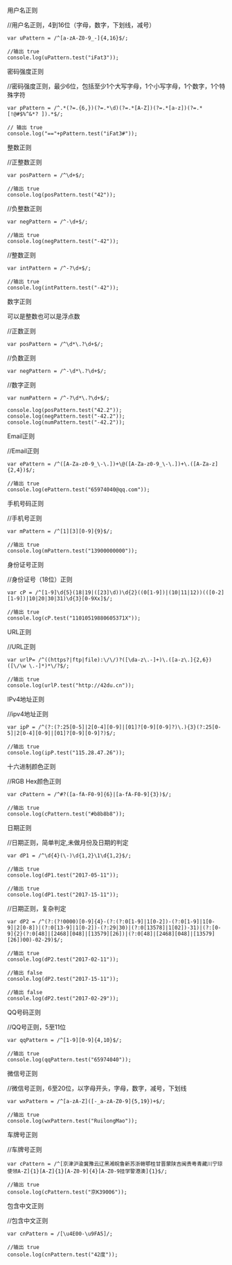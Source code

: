 用户名正则

//用户名正则，4到16位（字母，数字，下划线，减号）
```
var uPattern = /^[a-zA-Z0-9_-]{4,16}$/;
```
```
//输出 true
console.log(uPattern.test("iFat3"));
```
密码强度正则

//密码强度正则，最少6位，包括至少1个大写字母，1个小写字母，1个数字，1个特殊字符
```
var pPattern = /^.*(?=.{6,})(?=.*\d)(?=.*[A-Z])(?=.*[a-z])(?=.*[!@#$%^&*? ]).*$/;
```
```
// 输出 true
console.log("=="+pPattern.test("iFat3#"));
```
整数正则

//正整数正则
```
var posPattern = /^\d+$/;
```

```
//输出 true
console.log(posPattern.test("42"));
```

//负整数正则
```
var negPattern = /^-\d+$/;
```
```
//输出 true
console.log(negPattern.test("-42"));
```
//整数正则
```
var intPattern = /^-?\d+$/;
```
```
//输出 true
console.log(intPattern.test("-42"));
```
数字正则

可以是整数也可以是浮点数

//正数正则
```
var posPattern = /^\d*\.?\d+$/;
```
//负数正则
```
var negPattern = /^-\d*\.?\d+$/;
```
//数字正则
```
var numPattern = /^-?\d*\.?\d+$/;

console.log(posPattern.test("42.2"));
console.log(negPattern.test("-42.2"));
console.log(numPattern.test("-42.2"));
```
Email正则

//Email正则
```
var ePattern = /^([A-Za-z0-9_\-\.])+\@([A-Za-z0-9_\-\.])+\.([A-Za-z]{2,4})$/;
```
```
//输出 true
console.log(ePattern.test("65974040@qq.com"));
```

手机号码正则

//手机号正则
```
var mPattern = /^[1][3][0-9]{9}$/;
```
```
//输出 true
console.log(mPattern.test("13900000000"));
```
身份证号正则

//身份证号（18位）正则
```
var cP = /^[1-9]\d{5}(18|19|([23]\d))\d{2}((0[1-9])|(10|11|12))(([0-2][1-9])|10|20|30|31)\d{3}[0-9Xx]$/;
```
```
//输出 true
console.log(cP.test("11010519880605371X"));
```

URL正则

//URL正则
```
var urlP= /^((https?|ftp|file):\/\/)?([\da-z\.-]+)\.([a-z\.]{2,6})([\/\w \.-]*)*\/?$/;
```
```
//输出 true
console.log(urlP.test("http://42du.cn"));
```
IPv4地址正则

//ipv4地址正则
```
var ipP = /^(?:(?:25[0-5]|2[0-4][0-9]|[01]?[0-9][0-9]?)\.){3}(?:25[0-5]|2[0-4][0-9]|[01]?[0-9][0-9]?)$/;
```
```
//输出 true
console.log(ipP.test("115.28.47.26"));
```

十六进制颜色正则

//RGB Hex颜色正则
```
var cPattern = /^#?([a-fA-F0-9]{6}|[a-fA-F0-9]{3})$/;
```
```
//输出 true
console.log(cPattern.test("#b8b8b8"));
```
日期正则

//日期正则，简单判定,未做月份及日期的判定
```
var dP1 = /^\d{4}(\-)\d{1,2}\1\d{1,2}$/;
```
```
//输出 true
console.log(dP1.test("2017-05-11"));
```
```
//输出 true
console.log(dP1.test("2017-15-11"));
```
//日期正则，复杂判定
```
var dP2 = /^(?:(?!0000)[0-9]{4}-(?:(?:0[1-9]|1[0-2])-(?:0[1-9]|1[0-9]|2[0-8])|(?:0[13-9]|1[0-2])-(?:29|30)|(?:0[13578]|1[02])-31)|(?:[0-9]{2}(?:0[48]|[2468][048]|[13579][26])|(?:0[48]|[2468][048]|[13579][26])00)-02-29)$/;
```
```
//输出 true
console.log(dP2.test("2017-02-11"));
```
```
//输出 false
console.log(dP2.test("2017-15-11"));
```
```
//输出 false
console.log(dP2.test("2017-02-29"));
```
QQ号码正则

//QQ号正则，5至11位
```
var qqPattern = /^[1-9][0-9]{4,10}$/;
```
```
//输出 true
console.log(qqPattern.test("65974040"));
```
微信号正则

//微信号正则，6至20位，以字母开头，字母，数字，减号，下划线
```
var wxPattern = /^[a-zA-Z]([-_a-zA-Z0-9]{5,19})+$/;
```
```
//输出 true
console.log(wxPattern.test("RuilongMao"));
```
车牌号正则

//车牌号正则
```
var cPattern = /^[京津沪渝冀豫云辽黑湘皖鲁新苏浙赣鄂桂甘晋蒙陕吉闽贵粤青藏川宁琼使领A-Z]{1}[A-Z]{1}[A-Z0-9]{4}[A-Z0-9挂学警港澳]{1}$/;
```
```
//输出 true
console.log(cPattern.test("京K39006"));
```
包含中文正则

//包含中文正则
```
var cnPattern = /[\u4E00-\u9FA5]/;
```
```
//输出 true
console.log(cnPattern.test("42度"));
```
